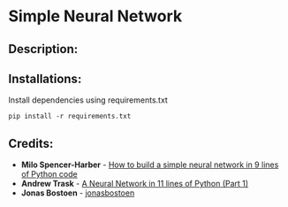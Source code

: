 # Simple Neural Network
## Description: 

## Installations:
Install dependencies using requirements.txt

`pip install -r requirements.txt`

## Credits:
* **Milo Spencer-Harber** - [How to build a simple neural network in 9 lines of Python code](https://medium.com/technology-invention-and-more/how-to-build-a-simple-neural-network-in-9-lines-of-python-code-cc8f23647ca1)
* **Andrew Trask** - [A Neural Network in 11 lines of Python (Part 1)](https://iamtrask.github.io/2015/07/12/basic-python-network/)
* **Jonas Bostoen** - [jonasbostoen](https://github.com/jonasbostoen)
